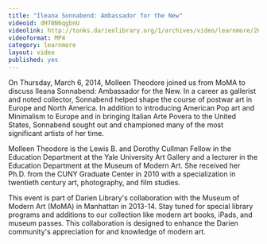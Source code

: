 ```yaml
---
title: "Ileana Sonnabend: Ambassador for the New"
videoid: dH78N6qgbnU
videolink: http://tonks.darienlibrary.org/1/archives/video/learnmore/20140306_ileana_sonnabend.mp4
videoformat: MP4
category: learnmore
layout: video
published: yes
---
```


On Thursday, March 6, 2014, Molleen Theodore joined us from MoMA to discuss Ileana Sonnabend: Ambassador for the New. In a career as gallerist and noted collector, Sonnabend helped shape the course of postwar art in Europe and North America. In addition to introducing American Pop art and Minimalism to Europe and in bringing Italian Arte Povera to the United States, Sonnabend sought out and championed many of the most significant artists of her time.

Molleen Theodore is the Lewis B. and Dorothy Cullman Fellow in the Education Department at the Yale University Art Gallery and a lecturer in the Education Department at the Museum of Modern Art. She received her Ph.D. from the CUNY Graduate Center in 2010 with a specialization in twentieth century art, photography, and film studies.

This event is part of Darien Library's collaboration with the Museum of Modern Art (MoMA) in Manhattan in 2013-14. Stay tuned for special library programs and additions to our collection like modern art books, iPads, and museum passes. This collaboration is designed to enhance the Darien community's appreciation for and knowledge of modern art.